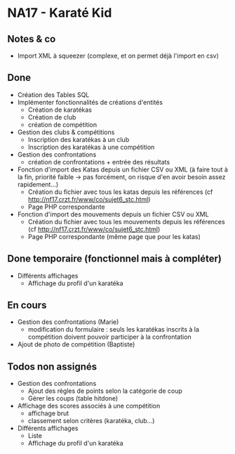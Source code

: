 # NA17 - Karaté Kid

## Notes & co

* Import XML à squeezer (complexe, et on permet déjà l'import en csv)

## Done

* Création des Tables SQL
* Implémenter fonctionnalités de créations d'entités
	* Création de karatékas
	* Création de club
	* création de compétition
* Gestion des clubs & compétitions
	* Inscription des karatékas à un club
	* Inscription des karatékas à une compétition
* Gestion des confrontations
	* création de confrontations + entrée des résultats
* Fonction d'import des Katas depuis un fichier CSV ou XML (à faire tout à la fin, priorité faible -> pas forcément, on risque d'en avoir besoin assez rapidement...)
	* Création du fichier avec tous les katas depuis les références (cf http://nf17.crzt.fr/www/co/sujet6_stc.html)
	* Page PHP correspondante
* Fonction d'import des mouvements depuis un fichier CSV ou XML
	* Création du fichier avec tous les mouvements depuis les références (cf http://nf17.crzt.fr/www/co/sujet6_stc.html)
	* Page PHP correspondante (même page que pour les katas)

## Done temporaire (fonctionnel mais à compléter)
* Différents affichages
	* Affichage du profil d'un karatéka

	
## En cours

* Gestion des confrontations (Marie)
	* modification du formulaire : seuls les karatékas inscrits à la compétition doivent pouvoir participer à la confrontation
* Ajout de photo de compétition (Baptiste)


## Todos non assignés


* Gestion des confrontations
	* Ajout des règles de points selon la catégorie de coup
	* Gérer les coups (table hitdone)
* Affichage des scores associés à une compétition
	* affichage brut
	* classement selon critères (karatéka, club...)
* Différents affichages
	* Liste 
	* Affichage du profil d'un karatéka
